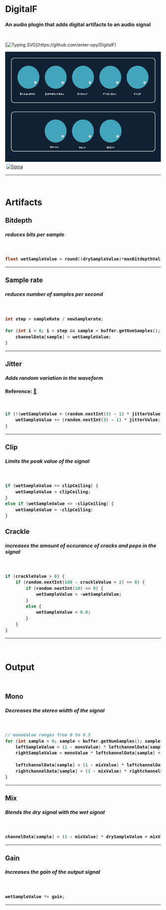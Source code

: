 <h1>DigitalF</h2>

<h3>An audio plugin that adds digital artifacts to an audio signal</h3>


<br>

[![Typing SVG](https://readme-typing-svg.demolab.com/?lines=This+is+just+a+rough+sketch!!!)](https://github.com/enter-opy/DigitalF)

<img src="res/ui-rough.png">

<a href="https://www.figma.com/file/JB5JLmTLSrF21Uth7MW0lr/Digital-F?node-id=0%3A1&t=rnk9NgJWplx08k6x-1" target="_blank">
        <img src="https://img.shields.io/badge/Figma-B22E6E?style=for-the-badge&logo=figma&logoColor=white" alt="figma" style="vertical-align:top; margin:4px">
</a>

<hr>

<br>

<h1>Artifacts</h1>

<h2>Bitdepth</h2>

<h3><i>reduces bits per sample</i><h3>

<br>

```cpp
float wetSampleValue = round((drySampleValue)*maxBitdepthValue) / maxBitdepthValue;
```

<hr>

<h2>Sample rate</h2>

<h3><i>reduces number of samples per second</i><h3>

<br>

```cpp
int step = sampleRate / newSamplerate;

for (int i = 0; i < step && sample < buffer.getNumSamples(); i++, sample++) {
    channelData[sample] = wetSampleValue;
}
```

<hr>

<h2>Jitter</h2>

<h3><i>Adds random variation in the waveform</i><h3>

Reference: <a href="https://headfonics.com/what-is-jitter-in-audio/">📖</a>

<br>

```cpp
if (!(wetSampleValue + (random.nextInt(3) - 1) * jitterValue > 1.0 || wetSampleValue + (random.nextInt(3) - 1) * jitterValue < -1.0)) {
    wetSampleValue += (random.nextInt(3) - 1) * jitterValue;
}
```

<hr>

<h2>Clip</h2>

<h3><i>Limits the peak value of the signal</i><h3>

<br>

```cpp
if (wetSampleValue >= clipCeiling) {
    wetSampleValue = clipCeiling;
}
else if (wetSampleValue <= -clipCeiling) {
    wetSampleValue = -clipCeiling;
}
```

<h2>Crackle</h2>

<h3><i>increases the amount of occurance of cracks and pops in the signal</i><h3>

<br>

```cpp
if (crackleValue > 0) {
    if (random.nextInt(100 - crackleValue + 2) == 0) {
        if (random.nextInt(10) == 0) {
            wetSampleValue = -wetSampleValue;
        }
        else {
            wetSampleValue = 0.0;
        }
    }
}
```

<hr>

<br>

<h1>Output</h1>

<br>

<h2>Mono</h2>

<h3><i>Decreases the stereo width of the signal</i><h3>

<br>

```cpp
// monoValue ranges from 0 to 0.5
for (int sample = 0; sample < buffer.getNumSamples(); sample++) {
    leftSampleValue = (1 - monoValue) * leftchannelData[sample] + monoValue * rightchannelData[sample];
    rightSampleValue = monoValue * leftchannelData[sample] + (1 - monoValue) * rightchannelData[sample];

    leftchannelData[sample] = (1 - mixValue) * leftchannelData[sample] + mixValue * leftSampleValue;
    rightchannelData[sample] = (1 - mixValue) * rightchannelData[sample] + mixValue * rightSampleValue;
}
```

<hr>

<h2>Mix</h2>

<h3><i>Blends the dry signal with the wet signal</i><h3>

<br>

```cpp
channelData[sample] = (1 - mixValue) * drySampleValue + mixValue * wetSampleValue;
```

<hr>

<h2>Gain</h2>

<h3><i>Increases the gain of the output signal</i><h3>

<br>

```cpp
wetSampleValue *= gain;
```

<hr>